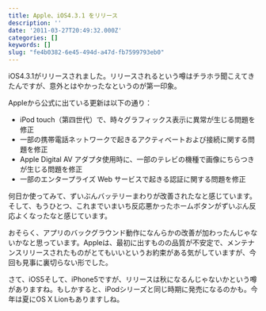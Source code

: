 ```yaml
---
title: Apple、iOS4.3.1 をリリース
description: ''
date: '2011-03-27T20:49:32.000Z'
categories: []
keywords: []
slug: "fe4b0382-6e45-494d-a47d-fb7599793eb0"
---
```

iOS4.3.1がリリースされました。リリースされるという噂はチラホラ聞こえてきたんですが、意外とはやかったなというのが第一印象。

Appleから公式に出ている更新は以下の通り：

*   iPod touch（第四世代）で、時々グラフィックス表示に異常が生じる問題を修正
*   一部の携帯電話ネットワークで起きるアクティベートおよび接続に関する問題を修正
*   Apple Digital AV アダプタ使用時に、一部のテレビの機種で画像にちらつきが生じる問題を修正
*   一部のエンタープライズ Web サービスで起きる認証に関する問題を修正

何日か使ってみて、ずいぶんバッテリーまわりが改善されたなと感じています。そして、もうひとつ、これまでいまいち反応悪かったホームボタンがずいぶん反応よくなったなと感じています。

おそらく、アプリのバックグラウンド動作になんらかの改善が加わったんじゃないかなと思っています。Appleは、最初に出すものの品質が不安定で、メンテナンスリリースされたものがとてもいいというお約束がある気がしていますが、今回も見事に裏切らない形でした。

さて、iOS5そして、iPhone5ですが、リリースは秋になるんじゃないかという噂がありますね。もしかすると、iPodシリーズと同じ時期に発売になるのかも。今年は夏にOS X Lionもありますしね。